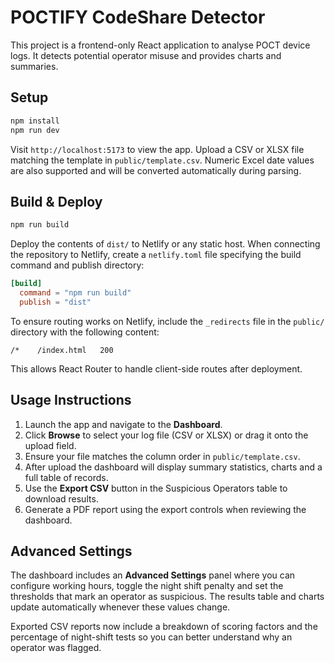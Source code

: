 # POCTIFY CodeShare Detector

This project is a frontend-only React application to analyse POCT device logs.
It detects potential operator misuse and provides charts and summaries.

## Setup

```bash
npm install
npm run dev
```

Visit `http://localhost:5173` to view the app. Upload a CSV or XLSX file
matching the template in `public/template.csv`.
Numeric Excel date values are also supported and will be converted
automatically during parsing.

## Build & Deploy

```bash
npm run build
```

Deploy the contents of `dist/` to Netlify or any static host.
When connecting the repository to Netlify, create a `netlify.toml` file specifying the build command and publish directory:

```toml
[build]
  command = "npm run build"
  publish = "dist"
```


To ensure routing works on Netlify, include the `_redirects` file in the `public/` directory with the following content:
```
/*    /index.html   200
```
This allows React Router to handle client-side routes after deployment.

## Usage Instructions

1. Launch the app and navigate to the **Dashboard**.
2. Click **Browse** to select your log file (CSV or XLSX) or drag it onto the upload field.
3. Ensure your file matches the column order in `public/template.csv`.
4. After upload the dashboard will display summary statistics, charts and a full table of records.
5. Use the **Export CSV** button in the Suspicious Operators table to download results.
6. Generate a PDF report using the export controls when reviewing the dashboard.

## Advanced Settings

The dashboard includes an **Advanced Settings** panel where you can configure working hours, toggle the night shift penalty and set the thresholds that mark an operator as suspicious. The results table and charts update automatically whenever these values change.

Exported CSV reports now include a breakdown of scoring factors and the percentage of night-shift tests so you can better understand why an operator was flagged.
